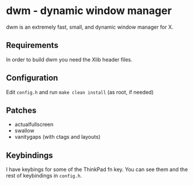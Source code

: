 # dwm - dynamic window manager
dwm is an extremely fast, small, and dynamic window manager for X.

## Requirements
In order to build dwm you need the Xlib header files.

## Configuration
Edit `config.h` and run `make clean install` (as root, if needed)

## Patches
- actualfullscreen
- swallow
- vanitygaps (with ctags and layouts)

## Keybindings
I have keybings for some of the ThinkPad fn key. You can see them and the rest of keybindings in `config.h`.

